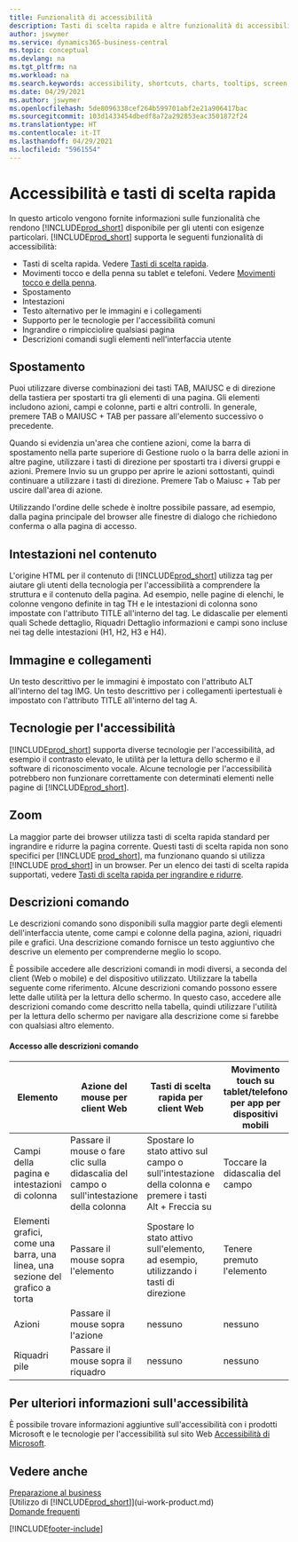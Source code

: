 ```yaml
---
title: Funzionalità di accessibilità
description: Tasti di scelta rapida e altre funzionalità di accessibilità.
author: jswymer
ms.service: dynamics365-business-central
ms.topic: conceptual
ms.devlang: na
ms.tgt_pltfrm: na
ms.workload: na
ms.search.keywords: accessibility, shortcuts, charts, tooltips, screen reader
ms.date: 04/29/2021
ms.author: jswymer
ms.openlocfilehash: 5de8096338cef264b599701abf2e21a906417bac
ms.sourcegitcommit: 103d1433454dbedf8a72a292853eac3501872f24
ms.translationtype: HT
ms.contentlocale: it-IT
ms.lasthandoff: 04/29/2021
ms.locfileid: "5961554"
---
```

# <a name="accessibility-and-keyboard-shortcuts"></a>Accessibilità e tasti di scelta rapida

In questo articolo vengono fornite informazioni sulle funzionalità che rendono [!INCLUDE[prod_short](includes/prod_short.md)] disponibile per gli utenti con esigenze particolari. [!INCLUDE[prod_short](includes/prod_short.md)] supporta le seguenti funzionalità di accessibilità:  

- Tasti di scelta rapida. Vedere [Tasti di scelta rapida](keyboard-shortcuts.md).
- Movimenti tocco e della penna su tablet e telefoni. Vedere [Movimenti tocco e della penna](touch-gestures.md).
- Spostamento  
- Intestazioni  
- Testo alternativo per le immagini e i collegamenti  
- Supporto per le tecnologie per l'accessibilità comuni 
- Ingrandire o rimpicciolire qualsiasi pagina
- Descrizioni comandi sugli elementi nell'interfaccia utente

## <a name="navigation"></a><a name="Navigation"></a> Spostamento
  
Puoi utilizzare diverse combinazioni dei tasti TAB, MAIUSC e di direzione della tastiera per spostarti tra gli elementi di una pagina. Gli elementi includono azioni, campi e colonne, parti e altri controlli. In generale, premere TAB o MAIUSC + TAB per passare all'elemento successivo o precedente.

Quando si evidenzia un'area che contiene azioni, come la barra di spostamento nella parte superiore di Gestione ruolo o la barra delle azioni in altre pagine, utilizzare i tasti di direzione per spostarti tra i diversi gruppi e azioni. Premere Invio su un gruppo per aprire le azioni sottostanti, quindi continuare a utilizzare i tasti di direzione. Premere Tab o Maiusc + Tab per uscire dall'area di azione.

Utilizzando l'ordine delle schede è inoltre possibile passare, ad esempio, dalla pagina principale del browser alle finestre di dialogo che richiedono conferma o alla pagina di accesso.  

## <a name="headings-in-content"></a><a name="Headings"></a> Intestazioni nel contenuto

L'origine HTML per il contenuto di [!INCLUDE[prod_short](includes/prod_short.md)] utilizza tag per aiutare gli utenti della tecnologia per l'accessibilità a comprendere la struttura e il contenuto della pagina. Ad esempio, nelle pagine di elenchi, le colonne vengono definite in tag TH e le intestazioni di colonna sono impostate con l'attributo TITLE all'interno del tag. Le didascalie per elementi quali Schede dettaglio, Riquadri Dettaglio informazioni e campi sono incluse nei tag delle intestazioni (H1, H2, H3 e H4).  

## <a name="image-and-links"></a><a name="Images"></a> Immagine e collegamenti

Un testo descrittivo per le immagini è impostato con l'attributo ALT all'interno del tag IMG. Un testo descrittivo per i collegamenti ipertestuali è impostato con l'attributo TITLE all'interno del tag A.  

## <a name="assistive-technologies"></a><a name="AssistiveTech"></a> Tecnologie per l'accessibilità

[!INCLUDE[prod_short](includes/prod_short.md)] supporta diverse tecnologie per l'accessibilità, ad esempio il contrasto elevato, le utilità per la lettura dello schermo e il software di riconoscimento vocale. Alcune tecnologie per l'accessibilità potrebbero non funzionare correttamente con determinati elementi nelle pagine di [!INCLUDE[prod_short](includes/prod_short.md)].  

## <a name="zoom"></a><a name="zoom"></a> Zoom

La maggior parte dei browser utilizza tasti di scelta rapida standard per ingrandire e ridurre la pagina corrente. Questi tasti di scelta rapida non sono specifici per [!INCLUDE [prod_short](includes/prod_short.md)], ma funzionano quando si utilizza [!INCLUDE [prod_short](includes/prod_short.md)] in un browser. Per un elenco dei tasti di scelta rapida supportati, vedere [Tasti di scelta rapida per ingrandire e ridurre](keyboard-shortcuts.md#zoomshortcuts).

## <a name="tooltips"></a>Descrizioni comando

Le descrizioni comando sono disponibili sulla maggior parte degli elementi dell'interfaccia utente, come campi e colonne della pagina, azioni, riquadri pile e grafici. Una descrizione comando fornisce un testo aggiuntivo che descrive un elemento per comprenderne meglio lo scopo. 

È possibile accedere alle descrizioni comandi in modi diversi, a seconda del client (Web o mobile) e del dispositivo utilizzato. Utilizzare la tabella seguente come riferimento. Alcune descrizioni comando possono essere lette dalle utilità per la lettura dello schermo. In questo caso, accedere alle descrizioni comando come descritto nella tabella, quindi utilizzare l'utilità per la lettura dello schermo per navigare alla descrizione come si farebbe con qualsiasi altro elemento.

#### <a name="accessing-tooltips"></a>Accesso alle descrizioni comando

|Elemento|Azione del mouse per client Web|Tasti di scelta rapida per client Web|Movimento touch su tablet/telefono per app per dispositivi mobili|Supporto di utilità per la lettura dello schermo|
|-------|-----------------|------------|--------------------------|---------------------|
|Campi della pagina e intestazioni di colonna|Passare il mouse o fare clic sulla didascalia del campo o sull'intestazione della colonna|Spostare lo stato attivo sul campo o sull'intestazione della colonna e premere i tasti Alt + Freccia su|Toccare la didascalia del campo |si|
|Elementi grafici, come una barra, una linea, una sezione del grafico a torta|Passare il mouse sopra l'elemento|Spostare lo stato attivo sull'elemento, ad esempio, utilizzando i tasti di direzione|Tenere premuto l'elemento|si|
|Azioni|Passare il mouse sopra l'azione|nessuno|nessuno |no|
|Riquadri pile|Passare il mouse sopra il riquadro |nessuno|nessuno|no|


<!--
- With a mouse, hover over the element.
- With keyboard, press the Alt+Up Arrow keys.
- On a tablet or phone, tap and hold on the element. To learn about more gestures, see [Touch and Pen Gestures](touch-gestures.md)

-->

## <a name="for-more-accessibility-information"></a>Per ulteriori informazioni sull'accessibilità

È possibile trovare informazioni aggiuntive sull'accessibilità con i prodotti Microsoft e le tecnologie per l'accessibilità sul sito Web [Accessibilità di Microsoft](https://go.microsoft.com/fwlink/?LinkId=262160).

## <a name="see-also"></a>Vedere anche

[Preparazione al business](ui-get-ready-business.md)  
[Utilizzo di [!INCLUDE[prod_short](includes/prod_short.md)]](ui-work-product.md)  
[Domande frequenti](across-faq.md)  

[!INCLUDE[footer-include](includes/footer-banner.md)]
